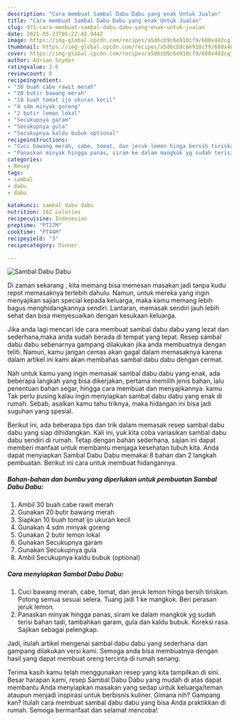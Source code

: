 ```yaml
---
description: "Cara membuat Sambal Dabu Dabu yang enak Untuk Jualan"
title: "Cara membuat Sambal Dabu Dabu yang enak Untuk Jualan"
slug: 971-cara-membuat-sambal-dabu-dabu-yang-enak-untuk-jualan
date: 2021-05-23T05:22:42.944Z
image: https://img-global.cpcdn.com/recipes/a5d6cb9c6e910cf9/680x482cq70/sambal-dabu-dabu-foto-resep-utama.jpg
thumbnail: https://img-global.cpcdn.com/recipes/a5d6cb9c6e910cf9/680x482cq70/sambal-dabu-dabu-foto-resep-utama.jpg
cover: https://img-global.cpcdn.com/recipes/a5d6cb9c6e910cf9/680x482cq70/sambal-dabu-dabu-foto-resep-utama.jpg
author: Adrian Snyder
ratingvalue: 3.6
reviewcount: 8
recipeingredient:
- "30 buah cabe rawit merah"
- "20 butir bawang merah"
- "10 buah tomat ijo ukuran kecil"
- "4 sdm minyak goreng"
- "2 butir lemon lokal"
- "Secukupnya garam"
- "Secukupnya gula"
- "Secukupnya kaldu bubuk optional"
recipeinstructions:
- "Cuci bawang merah, cabe, tomat, dan jeruk lemon hinga bersih tiriskan. Potong semua sesuai selera. Tuang jadi 1 ke mangkok. Beri perasan jeruk lemon."
- "Panaskan minyak hingga panas, siram ke dalam mangkok yg sudah terisi bahan tadi, tambahkan garam, gula dan kaldu bubuk. Koreksi rasa. Sajikan sebagai pelengkap."
categories:
- Resep
tags:
- sambal
- dabu
- dabu

katakunci: sambal dabu dabu 
nutrition: 162 calories
recipecuisine: Indonesian
preptime: "PT27M"
cooktime: "PT44M"
recipeyield: "3"
recipecategory: Dinner

---
```



![Sambal Dabu Dabu](https://img-global.cpcdn.com/recipes/a5d6cb9c6e910cf9/680x482cq70/sambal-dabu-dabu-foto-resep-utama.jpg)

Di zaman  sekarang , kita memang bisa memesan masakan jadi tanpa kudu repot memasaknya terlebih dahulu. Namun, untuk mereka yang ingin menyajikan sajian special kepada keluarga, maka kamu memang lebih bagus menghidangkannya sendiri. Lantaran, memasak sendiri jauh lebih sehat dan bisa menyesuaikan dengan kesukaan keluarga.

Jika anda lagi mencari ide cara membuat sambal dabu dabu yang lezat dan sederhana,maka anda sudah berada di tempat yang tepat. Resep sambal dabu dabu  sebenarnya gampang dilakukan jika anda membuatnya dengan teliti. Namun, kamu jangan cemas akan gagal dalam memasaknya 
karena dalam artikel ini kami akan membahas sambal dabu dabu dengan cermat.  



Nah untuk kamu yang ingin memasak sambal dabu dabu yang enak, ada beberapa langkah yang bisa dikerjakan, pertama memilih jenis bahan, lalu penentuan bahan segar, hingga cara membuat dan menyajikannya. kamu Tak perlu pusing kalau ingin menyiapkan sambal dabu dabu yang enak di rumah. Sebab, asalkan kamu  tahu triknya, maka hidangan ini bisa jadi suguhan yang spesial.

Berikut ini, ada beberapa tips dan trik dalam memasak resep sambal dabu dabu yang siap dihidangkan. Kali ini, yuk kita coba variasikan sambal dabu dabu sendiri di rumah. Tetap dengan bahan sederhana, sajian ini dapat memberi manfaat untuk membantu menjaga kesehatan tubuh kita. Anda dapat menyiapkan Sambal Dabu Dabu memakai 8 bahan dan 2 langkah pembuatan. Berikut ini cara untuk membuat hidangannya.

<!--inarticleads1-->

##### Bahan-bahan dan bumbu yang diperlukan untuk pembuatan Sambal Dabu Dabu:

1. Ambil 30 buah cabe rawit merah
1. Gunakan 20 butir bawang merah
1. Siapkan 10 buah tomat ijo ukuran kecil
1. Gunakan 4 sdm minyak goreng
1. Gunakan 2 butir lemon lokal
1. Gunakan Secukupnya garam
1. Gunakan Secukupnya gula
1. Ambil Secukupnya kaldu bubuk (optional)




<!--inarticleads2-->

##### Cara menyiapkan Sambal Dabu Dabu:

1. Cuci bawang merah, cabe, tomat, dan jeruk lemon hinga bersih tiriskan. Potong semua sesuai selera. Tuang jadi 1 ke mangkok. Beri perasan jeruk lemon.
1. Panaskan minyak hingga panas, siram ke dalam mangkok yg sudah terisi bahan tadi, tambahkan garam, gula dan kaldu bubuk. Koreksi rasa. Sajikan sebagai pelengkap.




Jadi, itulah artikel mengenai  sambal dabu dabu  yang sederhana dan gampang dilakukan versi kami. Semoga anda bisa membuatnya dengan hasil yang dapat membuat oreng tercinta di rumah senang. 

Terima kasih kamu telah menggunakan resep yang kita tampilkan di sini. Besar harapan kami, resep  Sambal Dabu Dabu yang mudah di atas dapat membantu Anda menyiapkan masakan yang sedap untuk keluarga/teman ataupun menjadi inspirasi untuk berbisnis kuliner. Gimana nih? Gampang kan? Itulah cara membuat sambal dabu dabu yang bisa Anda praktikkan di rumah. Semoga bermanfaat dan selamat mencoba!

